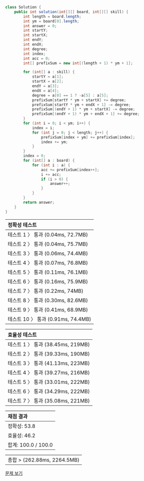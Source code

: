 ```java
class Solution {
    public int solution(int[][] board, int[][] skill) {
        int length = board.length;
        int ym = board[0].length;
        int answer = 0;
        int startY;
        int startX;
        int endY;
        int endX;
        int degree;
        int index;
        int acc = 0;
        int[] prefixSum = new int[(length + 1) * ym + 1];

        for (int[] a : skill) {
            startY = a[1];
            startX = a[2];
            endY = a[3];
            endX = a[4];
            degree = a[0] == 1 ? -a[5] : a[5];
            prefixSum[startY * ym + startX] += degree;
            prefixSum[startY * ym + endX + 1] -= degree;
            prefixSum[(endY + 1) * ym + startX] -= degree;
            prefixSum[(endY + 1) * ym + endX + 1] += degree;
        }
        for (int i = 0; i < ym; i++) {
            index = i;
            for (int j = 0; j < length; j++) {
                prefixSum[index + ym] += prefixSum[index];
                index += ym;
            }
        }
        index = 0;
        for (int[] a : board) {
            for (int i : a) {
                acc += prefixSum[index++];
                i += acc;
                if (i > 0) {
                    answer++;
                }
            }
        }
        return answer;
    }
}
```
 | 정확성 테스트 | 
 |  :-  | 
 | 테스트 1 〉	통과 (0.04ms, 72.7MB) | 
 | 테스트 2 〉	통과 (0.04ms, 75.7MB) | 
 | 테스트 3 〉	통과 (0.06ms, 74.4MB) | 
 | 테스트 4 〉	통과 (0.07ms, 76.8MB) | 
 | 테스트 5 〉	통과 (0.11ms, 76.1MB) | 
 | 테스트 6 〉	통과 (0.16ms, 75.9MB) | 
 | 테스트 7 〉	통과 (0.22ms, 74MB) | 
 | 테스트 8 〉	통과 (0.30ms, 82.6MB) | 
 | 테스트 9 〉	통과 (0.41ms, 68.9MB) | 
 | 테스트 10 〉	통과 (0.91ms, 74.4MB) | 

 | 효율성 테스트 | 
 | :- | 
 | 테스트 1 〉	통과 (38.45ms, 219MB) | 
 | 테스트 2 〉	통과 (39.33ms, 190MB) | 
 | 테스트 3 〉	통과 (41.13ms, 223MB) | 
 | 테스트 4 〉	통과 (39.27ms, 216MB) | 
 | 테스트 5 〉	통과 (33.01ms, 222MB) | 
 | 테스트 6 〉	통과 (34.29ms, 222MB) | 
 | 테스트 7 〉	통과 (35.08ms, 221MB) | 

 | 채점 결과 | 
 | :- | 
 | 정확성: 53.8 | 
 | 효율성: 46.2 | 
 | 합계: 100.0 / 100.0 | 

 || 
 | :- | 
 | 총합 > (262.88ms, 2264.5MB) | 

[문제 보기](https://programmers.co.kr/learn/courses/30/lessons/92344?language=java)